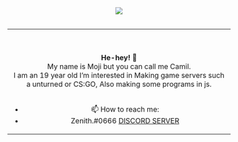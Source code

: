 <div align="center">
<img src="https://i.imgur.com/p5hLXPg.gif">
<br><br>
<table width="100%">
<td width="50%">
<div align="center">

  
&nbsp;<p align="center">
<b>He-hey! 👋</b><br>
My name is Moji but you can call me Camil.<br>
I am an 19 year old I’m interested in Making game servers such a unturned or CS:GO, Also making some programs in js.<br><br>
















- 📫 How to reach me:
- Zenith.#0666
[DISCORD SERVER](https://dsc.gg/legendsnetwork)
